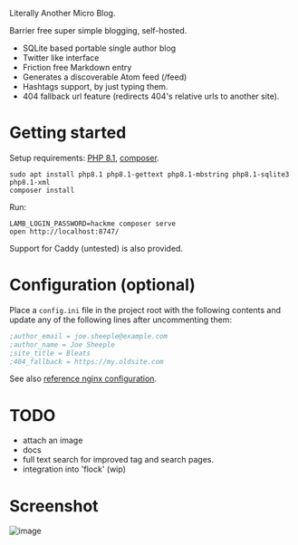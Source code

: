 Literally Another Micro Blog.

Barrier free super simple blogging, self-hosted.

- SQLite based portable single author blog
- Twitter like interface
- Friction free Markdown entry
- Generates a discoverable Atom feed (/feed)
- Hashtags support, by just typing them.
- 404 fallback url feature (redirects 404's relative urls to another site).

# Getting started

Setup requirements:
[PHP 8.1](https://www.php.net/manual/en/install.php),
[composer](https://getcomposer.org/doc/00-intro.md#installation-linux-unix-macos).

```shell
sudo apt install php8.1 php8.1-gettext php8.1-mbstring php8.1-sqlite3 php8.1-xml
composer install
```

Run:

```shell
LAMB_LOGIN_PASSWORD=hackme composer serve
open http://localhost:8747/
```

Support for Caddy (untested) is also provided.

# Configuration (optional)

Place a `config.ini` file in the project root with the following contents and update any of the following lines after
uncommenting them:

```ini
;author_email = joe.sheeple@example.com
;author_name = Joe Sheeple
;site_title = Bleats
;404_fallback = https://my.oldsite.com
```

See also [reference nginx configuration](.nginx/readme.md).

# TODO

- attach an image
- docs
- full text search for improved tag and search pages.
- integration into 'flock' (wip)

# Screenshot

![image](https://i.imgur.com/rwk2VmV.png)
